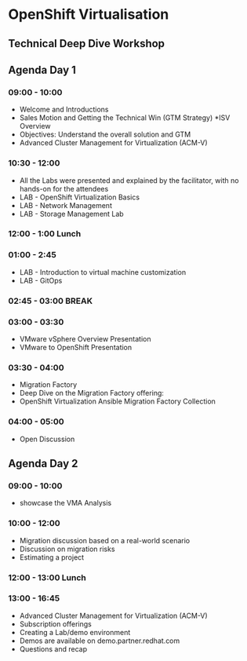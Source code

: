 # OpenShift Virtualisation
## Technical Deep Dive Workshop

## Agenda Day 1
### 09:00 - 10:00
* Welcome and Introductions
* Sales Motion and Getting the Technical Win (GTM Strategy)
*ISV Overview
* Objectives: Understand the overall solution and GTM
* Advanced Cluster Management for Virtualization (ACM-V)
### 10:30 - 12:00
* All the Labs were presented and explained by the facilitator, with no hands-on  for the attendees
* LAB - OpenShift Virtualization Basics
* LAB - Network Management
* LAB - Storage Management Lab
### 12:00 - 1:00 Lunch
### 01:00 - 2:45
* LAB - Introduction to virtual machine customization
* LAB - GitOps
### 02:45 - 03:00 BREAK
### 03:00 - 03:30
* VMware vSphere Overview Presentation
* VMware to OpenShift Presentation
### 03:30 - 04:00
* Migration Factory
* Deep Dive on the Migration Factory offering:
* OpenShift Virtualization Ansible Migration Factory Collection
### 04:00 - 05:00
* Open Discussion

## Agenda Day 2
### 09:00 - 10:00
* showcase the VMA Analysis
### 10:00 - 12:00
* Migration discussion based on a real-world scenario 
* Discussion on migration risks 
* Estimating a project
### 12:00 - 13:00 Lunch
### 13:00 - 16:45
* Advanced Cluster Management for Virtualization (ACM-V)
* Subscription offerings
* Creating a Lab/demo environment
* Demos are available on demo.partner.redhat.com
* Questions and recap

